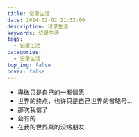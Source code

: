 ```yaml
---
title: 记录生活
date: 2024-02-02 21:32:00
description: 记录生活
keywords: 记录生活
tags:
  - 记录生活
categories:
  - 记录生活
top_img: false
cover: false
---
```




- 卑微只是自己的一厢情愿
- 世界的终点，也许只是自己世界的省略号...
- 那次我信了
- 会有的
- 在我的世界真的没啥朋友
